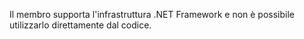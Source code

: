 Il membro supporta l'infrastruttura .NET Framework e non è possibile utilizzarlo direttamente dal codice.